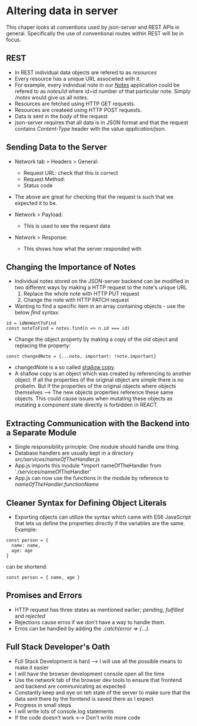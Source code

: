 # Altering data in server
This chaper looks at conventions used by json-server and REST APIs in general. Specifically the use of conventional routes within REST will be in focus.

## REST
- In REST individual data objects are refered to as *resources*
- Every resource has a unique URL associeted with it.
- For example, every individual note in our [Notes](https://github.com/Catrovitch/Full-Stack-Open-Notes/tree/main/Part-2/Examples/example2/notes) application could be refered to as *notes/id* where id=id number of that particular note. Simply */notes* would give us all notes.
- Resources are fetched using HTTP GET requests.
- Resources are createed using HTTP POST requests.
- Data is sent in the *body* of the request
- json-server requires that all data is in JSON format and that the request contains *Content-Type* header with the value *application/json*.

## Sending Data to the Server
- Network tab > Headers > General:
  - Request URL: check that this is correct
  - Request Method:
  - Status code
- The above are great for checking that the request is such that we expected it to be.

- Network > Payload:
  - This is used to see the request data
- Network > Response:
  - This shows how what the server responded with

## Changing the Importance of Notes
- Individual notes stored on the JSON-server backend can be modified in two different ways by making a HTTP request to the note's unique URL
  1. Replace the whole note with HTTP PUT request
  2. Change the note with HTTP PATCH request
- Wanting to find a specific item in an array containing objects - use the below *find* syntax:
```
id = idWeWantToFind
const noteToFind = notes.find(n => n.id === id)
```
- Change the object property by making a copy of the old object and replacing the property:
```
const changedNote = {...note, important: !note.important}
```
- changedNote is a so called [shallow copy](https://en.wikipedia.org/wiki/Object_copying#Shallow_copy).
- A shallow copy is an object which was created by referencing to another object. If all the properties of the original object are simple there is no probelm. But if the properties of the original objects where objects themselves --> The new objects properties reference these same objects. This could cause issues when mutating these objects as mutating a component state directly is forbidden in REACT.

## Extracting Communication with the Backend into a Separate Module
- Single responsibility principle: One module should handle one thing.
- Database handlers are usually kept in a directory *src/services/nameOfTheHandler.js*
- App.js imports this module *import nameOfTheHandler from './services/nameOfTheHandler'
- App.js can now use the functions in the module by reference to *nameOfTheHandler.functionName*

## Cleaner Syntax for Defining Object Literals
- Exporting objects can utilize the syntax which came with ES6 JavaScript that lets us define the properties directly if the variables are the same. Example:
```
const person = {
  name: name,
  age: age
}
```
can be shortend:
```
const person = { name, age }
```

## Promises and Errors
- HTTP request has three states as mentioned earlier; *pending*, *fulfilled* and *rejected*
- Rejections cause erros if we don't have a way to handle them.
- Erros can be handled by adding the *.catch(error => {...}*.

## Full Stack Developer's Oath
- Full Stack Development is hard --> I will use all the possible means to make it easier
- I will have the browser development console open all the time
- Use the network tab of the browser dev tools to ensure that frontend and backend are communicating as expected
- Constantly keep and eye on teh state of the server to make sure that the data sent there by the forntend is saved there as I expect
- Progress in small steps
- I will write lots of console.log statements
- If the code doesn't work <--> Don't write more code


